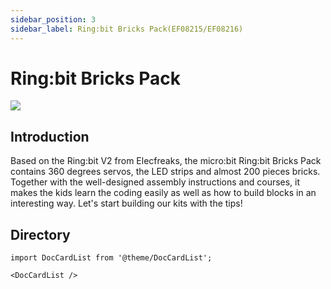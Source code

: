 ```yaml
---
sidebar_position: 3
sidebar_label: Ring:bit Bricks Pack(EF08215/EF08216)
---
```


# Ring:bit Bricks Pack

![](https://wiki-media-ef.oss-cn-hongkong.aliyuncs.com/i18n/en/docusaurus-plugin-content-docs/current/microbit/building-blocks/ringbit-bricks-pack/images/ringbit_bricks_pack_01.jpg)

## Introduction


Based on the Ring:bit V2 from Elecfreaks, the micro:bit Ring:bit Bricks Pack contains 360 degrees servos, the LED strips and almost 200 pieces bricks. Together with the well-designed assembly instructions and courses, it makes the kids learn the coding easily as well as how to build blocks in an interesting way. Let's start building our kits with the tips!

## Directory

```mdx-code-block
import DocCardList from '@theme/DocCardList';

<DocCardList />
```
